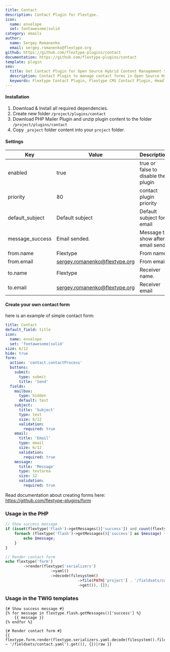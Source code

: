 ```yaml
---
title: Contact
description: Contact Plugin for Flextype.
icon:
  name: envelope
  set: fontawesome|solid
category: emails
author:
  name: Sergey Romanenko
  email: sergey.romanenko@flextype.org
github: https://github.com/flextype-plugins/contact
documentation: https://github.com/flextype-plugins/contact
template: plugin
seo:
  title: Get Contact Plugin for Open Source Hybrid Content Management System
  description: Contact Plugin to manage contact forms in Open Source Hybrid Content Management System
  keywords: Flextype Contact Plugin, Flextype CMS Contact Plugin, Headless CMS Contact Plugin, Download Flat File CMS Contact Plugin, Download Flat File Content Management System Contact Plugin, Download PHP CMS Contact Plugin, Contact Plugin, Plugin, Contact, Content, Management, System, PHP, CMS
---
```


#### Installation

1. Download & Install all required dependencies.
2. Create new folder `/project/plugins/contact`
3. Download PHP Mailer Plugin and unzip plugin content to the folder `/project/plugins/contact`
4. Copy `_project` folder content into your `project` folder.

#### Settings

| Key             | Value                         | Description                         |
| --------------- | ----------------------------- | ----------------------------------- |
| enabled         | true                          | true or false to disable the plugin |
| priority        | 80                            | contact plugin priority             |
| default_subject | Default subject               | Default subject for email           |
| message_success | Email sended.                 | Message to show after email send.   |
| from.name       | Flextype                      | From name                           |
| from.email      | sergey.romanenko@flextype.org | From email                          |
| to.name         | Flextype                      | Receiver name.                      |
| to.email        | sergey.romanenko@flextype.org | Receiver email                      |

#### Create your own contact form

here is an example of simple contact form:

```yaml
title: Contact
default_field: title
icon:
  name: envelope
  set: 'fontawesome|solid'
size: 6/12
hide: true
form:
  action: 'contact.contactProcess'
  buttons:
    submit:
      type: submit
      title: 'Send'
  fields:
    mailbox:
      type: hidden
      default: test
    subject:
      title: 'Subject'
      type: text
      size: 6/12
      validation:
        required: true
    email:
      title: 'Email'
      type: email
      size: 6/12
      validation:
        required: true
    message:
      title: 'Message'
      type: textarea
      size: 12
      validation:
        required: true
```

Read documentation about creating forms here:  
https://github.com/flextype-plugins/form

### Usage in the PHP

```php
// Show success message
if (isset(flextype('flash')->getMessages()['success']) and count(flextype('flash')->getMessages()['success']) > 0)
    foreach (flextype('flash')->getMessages()['success'] as $message) {
        echo $message;
    }
}

// Render contact form
echo flextype('form')
        ->render(flextype('serializers')
                    ->yaml()
                    ->decode(filesystem()
                                ->file(PATH['project'] . '/fieldsets/contact.yaml')
                                ->get()), []);
```

### Usage in the TWIG templates

```twig
{# Show success message #}
{% for message in flextype.flash.getMessages()['success'] %}
    {{ message }}
{% endfor %}

{# Render contact form #}
{{ flextype.form.render(flextype.serializers.yaml.decode(filesystem().file(PATH_PROJECT ~ '/fieldsets/contact.yaml').get()), {})|raw }}
```
